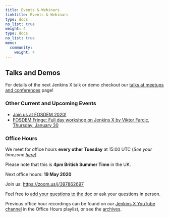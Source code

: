 ```yaml
---
title: Events & Webinars
linktitle: Events & Webinars
type: docs
no_list: true
weight: 4
type: docs
no_list: true
menu:
  community:
    weight: 4
---
```


## Talks and Demos

For details of the next Jenkins X talk or demo checkout our [talks at meetups and conferences](/community/talksdemos/) page!

### Other Current and Upcoming Events

* [Join us at FOSDEM 2020!](/blog/2020/01/09/jxfosdem2020/)
* [FOSDEM Fringe: Full day workshop on Jenkins X by Viktor Farcic, Thursday, January 30](https://www.eventbrite.com/e/workshop-cloud-native-kubernetes-first-serverless-continuous-delivery-with-jenkins-x-kubernetes-and-tickets-87082627483)

### Office Hours

We meet for office hours **every other Tuesday** at 15:00 UTC (*See your timezone [here](https://time.is/1500_in_UTC)*).

Please note that this is **4pm British Summer Time** in the UK.

Next office hours: **19 May 2020**

Join us: <https://zoom.us/j/397862697>

Feel free to [add your questions to the doc](https://docs.google.com/document/d/1wHdBlZAN-ndPELuBoM5HBnYiQLvcz92-euXne2mKOEI/edit) or ask your questions in person.

Previous office hour recordings can be found on our [Jenkins X YouTube channel](https://www.youtube.com/channel/UCN2kblPjXKMcjjVYmwvquvg/playlists) in the Office Hours playlist, or see the [archives](/community/office_hours/).
